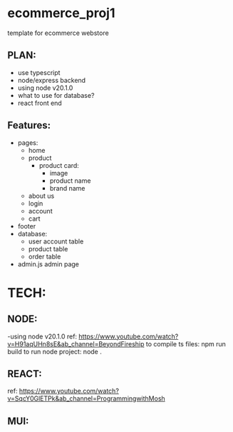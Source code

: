 # ecommerce_proj1

template for ecommerce webstore

## PLAN:

-   use typescript
-   node/express backend
-   using node v20.1.0
-   what to use for database?
-   react front end

## Features:

-   pages:
    -   home
    -   product
        -   product card:
            -   image
            -   product name
            -   brand name
    -   about us
    -   login
    -   account
    -   cart
-   footer
-   database:
    -   user account table
    -   product table
    -   order table
-   admin.js admin page

# TECH:

## NODE:

-using node v20.1.0
ref: https://www.youtube.com/watch?v=H91aqUHn8sE&ab_channel=BeyondFireship
to compile ts files: npm run build
to run node project: node .

## REACT:

ref: https://www.youtube.com/watch?v=SqcY0GlETPk&ab_channel=ProgrammingwithMosh

## MUI:
